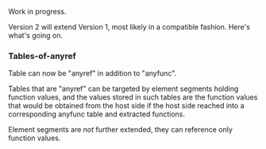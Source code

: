 
Work in progress.

Version 2 will extend Version 1, most likely in a compatible fashion.  Here's what's going on.

### Tables-of-anyref

Table can now be "anyref" in addition to "anyfunc".

Tables that are "anyref" can be targeted by element segments holding function values, 
and the values stored in such tables are the function values that would be obtained from the host side
if the host side reached into a corresponding anyfunc table and extracted functions.

Element segments are *not* further extended, they can reference only function values.


